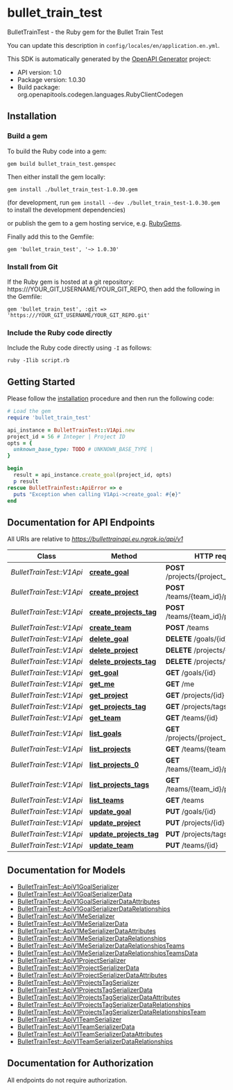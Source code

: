 # bullet_train_test

BulletTrainTest - the Ruby gem for the Bullet Train Test

You can update this description in `config/locales/en/application.en.yml`.

This SDK is automatically generated by the [OpenAPI Generator](https://openapi-generator.tech) project:

- API version: 1.0
- Package version: 1.0.30
- Build package: org.openapitools.codegen.languages.RubyClientCodegen

## Installation

### Build a gem

To build the Ruby code into a gem:

```shell
gem build bullet_train_test.gemspec
```

Then either install the gem locally:

```shell
gem install ./bullet_train_test-1.0.30.gem
```

(for development, run `gem install --dev ./bullet_train_test-1.0.30.gem` to install the development dependencies)

or publish the gem to a gem hosting service, e.g. [RubyGems](https://rubygems.org/).

Finally add this to the Gemfile:

    gem 'bullet_train_test', '~> 1.0.30'

### Install from Git

If the Ruby gem is hosted at a git repository: https:///YOUR_GIT_USERNAME/YOUR_GIT_REPO, then add the following in the Gemfile:

    gem 'bullet_train_test', :git => 'https:///YOUR_GIT_USERNAME/YOUR_GIT_REPO.git'

### Include the Ruby code directly

Include the Ruby code directly using `-I` as follows:

```shell
ruby -Ilib script.rb
```

## Getting Started

Please follow the [installation](#installation) procedure and then run the following code:

```ruby
# Load the gem
require 'bullet_train_test'

api_instance = BulletTrainTest::V1Api.new
project_id = 56 # Integer | Project ID
opts = {
  unknown_base_type: TODO # UNKNOWN_BASE_TYPE | 
}

begin
  result = api_instance.create_goal(project_id, opts)
  p result
rescue BulletTrainTest::ApiError => e
  puts "Exception when calling V1Api->create_goal: #{e}"
end

```

## Documentation for API Endpoints

All URIs are relative to *https://bullettrainapi.eu.ngrok.io/api/v1*

Class | Method | HTTP request | Description
------------ | ------------- | ------------- | -------------
*BulletTrainTest::V1Api* | [**create_goal**](docs/V1Api.md#create_goal) | **POST** /projects/{project_id}/goals | 
*BulletTrainTest::V1Api* | [**create_project**](docs/V1Api.md#create_project) | **POST** /teams/{team_id}/projects | 
*BulletTrainTest::V1Api* | [**create_projects_tag**](docs/V1Api.md#create_projects_tag) | **POST** /teams/{team_id}/projects/tags | 
*BulletTrainTest::V1Api* | [**create_team**](docs/V1Api.md#create_team) | **POST** /teams | 
*BulletTrainTest::V1Api* | [**delete_goal**](docs/V1Api.md#delete_goal) | **DELETE** /goals/{id} | 
*BulletTrainTest::V1Api* | [**delete_project**](docs/V1Api.md#delete_project) | **DELETE** /projects/{id} | 
*BulletTrainTest::V1Api* | [**delete_projects_tag**](docs/V1Api.md#delete_projects_tag) | **DELETE** /projects/tags/{id} | 
*BulletTrainTest::V1Api* | [**get_goal**](docs/V1Api.md#get_goal) | **GET** /goals/{id} | 
*BulletTrainTest::V1Api* | [**get_me**](docs/V1Api.md#get_me) | **GET** /me | 
*BulletTrainTest::V1Api* | [**get_project**](docs/V1Api.md#get_project) | **GET** /projects/{id} | 
*BulletTrainTest::V1Api* | [**get_projects_tag**](docs/V1Api.md#get_projects_tag) | **GET** /projects/tags/{id} | 
*BulletTrainTest::V1Api* | [**get_team**](docs/V1Api.md#get_team) | **GET** /teams/{id} | 
*BulletTrainTest::V1Api* | [**list_goals**](docs/V1Api.md#list_goals) | **GET** /projects/{project_id}/goals | 
*BulletTrainTest::V1Api* | [**list_projects**](docs/V1Api.md#list_projects) | **GET** /teams/{team_id}/projects | 
*BulletTrainTest::V1Api* | [**list_projects_0**](docs/V1Api.md#list_projects_0) | **GET** /teams/{team_id}/projects/three | 
*BulletTrainTest::V1Api* | [**list_projects_tags**](docs/V1Api.md#list_projects_tags) | **GET** /teams/{team_id}/projects/tags | 
*BulletTrainTest::V1Api* | [**list_teams**](docs/V1Api.md#list_teams) | **GET** /teams | 
*BulletTrainTest::V1Api* | [**update_goal**](docs/V1Api.md#update_goal) | **PUT** /goals/{id} | 
*BulletTrainTest::V1Api* | [**update_project**](docs/V1Api.md#update_project) | **PUT** /projects/{id} | 
*BulletTrainTest::V1Api* | [**update_projects_tag**](docs/V1Api.md#update_projects_tag) | **PUT** /projects/tags/{id} | 
*BulletTrainTest::V1Api* | [**update_team**](docs/V1Api.md#update_team) | **PUT** /teams/{id} | 


## Documentation for Models

 - [BulletTrainTest::ApiV1GoalSerializer](docs/ApiV1GoalSerializer.md)
 - [BulletTrainTest::ApiV1GoalSerializerData](docs/ApiV1GoalSerializerData.md)
 - [BulletTrainTest::ApiV1GoalSerializerDataAttributes](docs/ApiV1GoalSerializerDataAttributes.md)
 - [BulletTrainTest::ApiV1GoalSerializerDataRelationships](docs/ApiV1GoalSerializerDataRelationships.md)
 - [BulletTrainTest::ApiV1MeSerializer](docs/ApiV1MeSerializer.md)
 - [BulletTrainTest::ApiV1MeSerializerData](docs/ApiV1MeSerializerData.md)
 - [BulletTrainTest::ApiV1MeSerializerDataAttributes](docs/ApiV1MeSerializerDataAttributes.md)
 - [BulletTrainTest::ApiV1MeSerializerDataRelationships](docs/ApiV1MeSerializerDataRelationships.md)
 - [BulletTrainTest::ApiV1MeSerializerDataRelationshipsTeams](docs/ApiV1MeSerializerDataRelationshipsTeams.md)
 - [BulletTrainTest::ApiV1MeSerializerDataRelationshipsTeamsData](docs/ApiV1MeSerializerDataRelationshipsTeamsData.md)
 - [BulletTrainTest::ApiV1ProjectSerializer](docs/ApiV1ProjectSerializer.md)
 - [BulletTrainTest::ApiV1ProjectSerializerData](docs/ApiV1ProjectSerializerData.md)
 - [BulletTrainTest::ApiV1ProjectSerializerDataAttributes](docs/ApiV1ProjectSerializerDataAttributes.md)
 - [BulletTrainTest::ApiV1ProjectsTagSerializer](docs/ApiV1ProjectsTagSerializer.md)
 - [BulletTrainTest::ApiV1ProjectsTagSerializerData](docs/ApiV1ProjectsTagSerializerData.md)
 - [BulletTrainTest::ApiV1ProjectsTagSerializerDataAttributes](docs/ApiV1ProjectsTagSerializerDataAttributes.md)
 - [BulletTrainTest::ApiV1ProjectsTagSerializerDataRelationships](docs/ApiV1ProjectsTagSerializerDataRelationships.md)
 - [BulletTrainTest::ApiV1ProjectsTagSerializerDataRelationshipsTeam](docs/ApiV1ProjectsTagSerializerDataRelationshipsTeam.md)
 - [BulletTrainTest::ApiV1TeamSerializer](docs/ApiV1TeamSerializer.md)
 - [BulletTrainTest::ApiV1TeamSerializerData](docs/ApiV1TeamSerializerData.md)
 - [BulletTrainTest::ApiV1TeamSerializerDataAttributes](docs/ApiV1TeamSerializerDataAttributes.md)
 - [BulletTrainTest::ApiV1TeamSerializerDataRelationships](docs/ApiV1TeamSerializerDataRelationships.md)


## Documentation for Authorization

 All endpoints do not require authorization.

